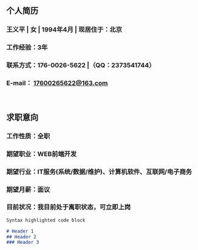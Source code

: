 ## 个人简历

### 王义平 | 女 | 1994年4月 | 现居住于：北京
### 工作经验：3年
### 联系方式：176-0026-5622 |（QQ：2373541744）
### E-mail： 17600265622@163.com
 
## 求职意向
### 工作性质：全职
### 期望职业：WEB前端开发
### 期望行业：IT服务(系统/数据/维护)、计算机软件、互联网/电子商务
### 期望月薪：面议
### 目前状况：我目前处于离职状态，可立即上岗

```markdown
Syntax highlighted code block

# Header 1
## Header 2
### Header 3


